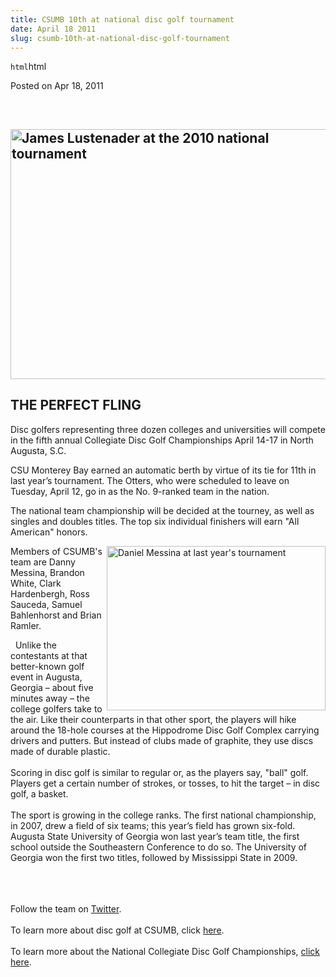 ```yaml
---
title: CSUMB 10th at national disc golf tournament
date: April 18 2011
slug: csumb-10th-at-national-disc-golf-tournament
---
```


`html`html

<span class="date">Posted on Apr 18, 2011 </span>

<p>&#xA0;</p>
<h2><img alt="James Lustenader at the 2010 national tournament" src="https://news.csumb.edu/sites/default/files/65/attachments/news/images/2010_nationals.jpg" style="width:533px; height:400px"/></h2>
<h2>THE PERFECT FLING</h2>
<p>Disc golfers representing three dozen colleges and universities
will compete in the fifth annual Collegiate Disc Golf Championships
April 14-17 in North Augusta, S.C.</p>
<p>CSU Monterey Bay earned an automatic berth by virtue of its tie
for 11th in last year&#x2019;s tournament. The Otters, who were scheduled
to leave on Tuesday, April 12, go in as the No. 9-ranked team in
the nation.&#xA0;</p>
<p>The national team championship will be decided at the tourney,
as well as singles and doubles titles. The top six individual
finishers will earn &quot;All American&quot; honors.</p>
<p><img alt="Daniel Messina at last year&apos;s tournament" src="https://news.csumb.edu/sites/default/files/65/attachments/news/images/disc_golf_0.jpg" style="float:right; width:350px; height:263px">Members of CSUMB&apos;s
team are&#xA0;Danny Messina, Brandon White,&#xA0;Clark Hardenbergh,
Ross Sauceda,&#xA0;Samuel Bahlenhorst and Brian Ramler.</img></p>
<p>&#x2028;&#x2028;Unlike the contestants at that better-known golf event in
Augusta, Georgia &#x2013; about five minutes away &#x2013; the college golfers
take to the air. Like their counterparts in that other sport, the
players will hike around the 18-hole courses at the Hippodrome Disc
Golf Complex carrying drivers and putters. But instead of clubs
made of graphite, they use discs made of durable plastic.<br>
<br>
Scoring in disc golf is similar to regular or, as the players say,
&quot;ball&quot; golf. Players get a certain number of strokes, or tosses, to
hit the target &#x2013; in disc golf, a basket.&#x2028;&#x2028;<br>
<br>
The sport is growing in the college ranks. The first national
championship, in 2007, drew a field of six teams; this year&#x2019;s field
has grown six-fold. Augusta State University of Georgia won last
year&#x2019;s team title, the first school outside the Southeastern
Conference to do so. The University of Georgia won the first two
titles, followed by Mississippi State in 2009.</br></br></br></br></p>
<p>Follow the team on <a href="https://twitter.com/csumbdiscgolf" rel="nofollow">Twitter</a>.<br>
<br>
To learn more about disc golf at CSUMB, click <a href="https://discgolf.clubs.csumb.edu/" rel="nofollow">here</a>.&#xA0;<br>
<br>
To learn more about the National Collegiate Disc Golf
Championships, <a href="https://www.ncdgc.com/" rel="nofollow">click
here</a>.&#xA0;</br></br></br></br></p>
<p><br>
&#xA0;</br></p>

 

 
